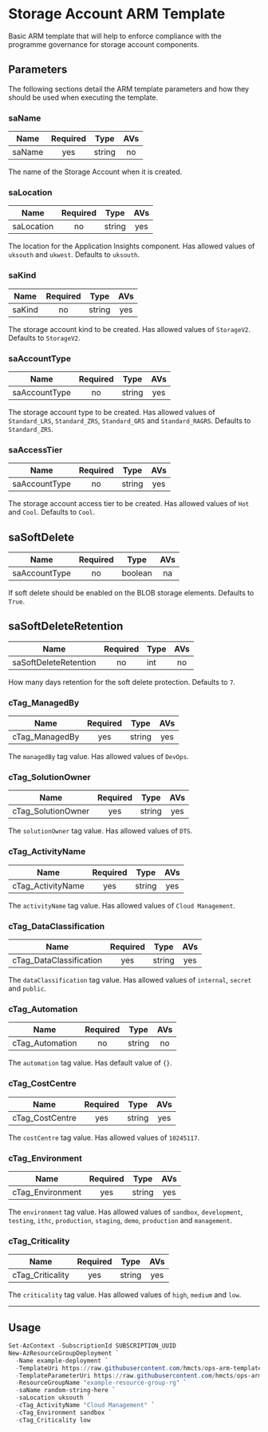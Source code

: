 # Storage Account ARM Template

Basic ARM template that will help to enforce compliance with the programme
governance for storage account components.

## Parameters

The following sections detail the ARM template parameters and how they should
be used when executing the template.

### saName

| Name                     | Required | Type    | AVs |
| ------------------------ |:--------:| ------- |:---:|
| saName                   | yes      | string  | no  |

The name of the Storage Account when it is created.

### saLocation

| Name                     | Required | Type    | AVs |
| ------------------------ |:--------:| ------- |:---:|
| saLocation               | no       | string  | yes |

The location for the Application Insights component. Has allowed values of
`uksouth` and `ukwest`. Defaults to `uksouth`.

### saKind

| Name                     | Required | Type    | AVs |
| ------------------------ |:--------:| ------- |:---:|
| saKind                   | no       | string  | yes |

The storage account kind to be created. Has allowed values of `StorageV2`.
Defaults to `StorageV2`.

### saAccountType

| Name                     | Required | Type    | AVs |
| ------------------------ |:--------:| ------- |:---:|
| saAccountType            | no       | string  | yes |

The storage account type to be created. Has allowed values of `Standard_LRS`,
`Standard_ZRS`, `Standard_GRS` and `Standard_RAGRS`. Defaults to `Standard_ZRS`.

### saAccessTier

| Name                     | Required | Type    | AVs |
| ------------------------ |:--------:| ------- |:---:|
| saAccountType            | no       | string  | yes |

The storage account access tier to be created. Has allowed values of `Hot` and
`Cool`. Defaults to `Cool`.

## saSoftDelete

| Name                     | Required | Type    | AVs |
| ------------------------ |:--------:| ------- |:---:|
| saAccountType            | no       | boolean | na  |

If soft delete should be enabled on the BLOB storage elements. Defaults to
`True`.

## saSoftDeleteRetention

| Name                     | Required | Type    | AVs |
| ------------------------ |:--------:| ------- |:---:|
| saSoftDeleteRetention    | no       | int     | no  |

How many days retention for the soft delete protection. Defaults to `7`.

### cTag_ManagedBy

| Name                     | Required | Type    | AVs |
| ------------------------ |:--------:| ------- |:---:|
| cTag_ManagedBy          | yes      | string  | yes |

The `managedBy` tag value. Has allowed values of `DevOps`.

### cTag_SolutionOwner

| Name                     | Required | Type    | AVs |
| ------------------------ |:--------:| ------- |:---:|
| cTag_SolutionOwner      | yes      | string  | yes |

The `solutionOwner` tag value. Has allowed values of `DTS`.

### cTag_ActivityName

| Name                     | Required | Type    | AVs |
| ------------------------ |:--------:| ------- |:---:|
| cTag_ActivityName       | yes      | string  | yes |

The `activityName` tag value. Has allowed values of `Cloud Management`.

### cTag_DataClassification

| Name                     | Required | Type    | AVs |
| ------------------------ |:--------:| ------- |:---:|
| cTag_DataClassification | yes      | string  | yes |

The `dataClassification` tag value. Has allowed values of `internal`, `secret`
and `public`.

### cTag_Automation

| Name                     | Required | Type    | AVs |
| ------------------------ |:--------:| ------- |:---:|
| cTag_Automation         | no       | string  | no  |

The `automation` tag value. Has default value of `{}`.

### cTag_CostCentre

| Name                     | Required | Type    | AVs |
| ------------------------ |:--------:| ------- |:---:|
| cTag_CostCentre         | yes      | string  | yes |

The `costCentre` tag value. Has allowed values of `10245117`.

### cTag_Environment

| Name                     | Required | Type    | AVs |
| ------------------------ |:--------:| ------- |:---:|
| cTag_Environment        | yes      | string  | yes |

The `environment` tag value. Has allowed values of `sandbox`, `development`,
`testing`, `ithc`, `production`, `staging`, `demo`, `production` and
`management`.

### cTag_Criticality

| Name                     | Required | Type    | AVs |
| ------------------------ |:--------:| ------- |:---:|
| cTag_Criticality        | yes      | string  | yes |

The `criticality` tag value. Has allowed values of `high`, `medium` and `low`.

---

## Usage

```powershell
Set-AzContext -SubscriptionId SUBSCRIPTION_UUID
New-AzResourceGroupDeployment `
  -Name example-deployment `
  -TemplateUri https://raw.githubusercontent.com/hmcts/ops-arm-templates/master/templates/v1/storage-account/template.json `
  -TemplateParameterUri https://raw.githubusercontent.com/hmcts/ops-arm-templates/master/parameters/common/tags/devops.json `
  -ResourceGroupName "example-resource-group-rg" `
  -saName random-string-here `
  -saLocation uksouth `
  -cTag_ActivityName "Cloud Management" `
  -cTag_Environment sandbox `
  -cTag_Criticality low
```
